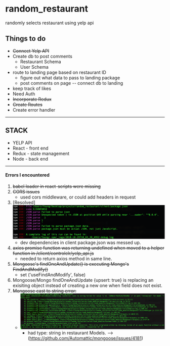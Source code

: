 # random_restaurant
randomly selects restaurant using yelp api

## Things to do
* ~~Connect Yelp API~~
* Create db to post comments
  * Restaurant Schema
  * User Schema
* route to landing page based on restaurant ID
  * figure out what data to pass to landing package
  * post comments on page -- connect db to landing
* keep track of likes
* Need Auth
* ~~Incorporate Redux~~
* ~~Create Routes~~
* Create error handler


---------------------------------------------------
## STACK
* YELP API
* React - front end
* Redux - state management
* Node - back end


--------------------------------------------------
#### Errors I encountered
1. ~~babel loader in react-scripts were missing~~
2. ~~CORS issues~~
    * used cors middleware, or could add headers in request
3. [Resolved] ![npm error message Package issues](./error_pics/npmError.png)
    * dev dependencies in client package.json was messed up.
4. ~~axios promise function was returning undefined when moved to a helper function in /client/controlelr/yelp_api.js~~
    * needed to return axios method in same line.
5. ~~Mongoose's findOneAndUpdate() is executing Mongo's FindAndModify()~~
    * set ('useFindAndModify', false)
6. Mongoose/Mongo findOneAndUpdate {upsert: true} is replacing an exisiting object instead of creating a new one when field does not exist.
7. ~~Mongoose cast to string error:~~
    * ![cast to stringError](./error_pics/mongoose_unhandeledPromiseRejectionError.png)
        * had type: string in restaurant Models. --> (https://github.com/Automattic/mongoose/issues/4181)
